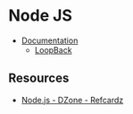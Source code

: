 # Node JS

- [Documentation](doc/README.md)
  - [LoopBack](doc/loopback.md)

## Resources

- [Node.js - DZone - Refcardz](https://dzone.com/refcardz/nodejs)